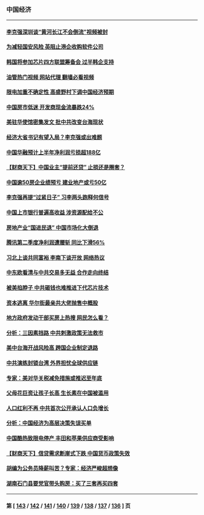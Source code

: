 ### 中国经济
---
#### [李克强深圳谈“黄河长江不会倒流”视频被封](../../pages/ncid283/n13805089.md?08190445) 
#### [为减轻国安风险 英阻止港企收购软件公司](../../pages/ncid283/n13805405.md?08190445) 
#### [韩国将参加芯片四方联盟筹备会 过半韩企支持](../../pages/ncid283/n13805246.md?08190445) 
#### [油管热门视频 网站代理 翻墙必看视频](http://209.222.30.114:81/youtube.html?08190445)
#### [限电加重不确定性 高盛野村下调中国经济预期](../../pages/ncid283/n13805099.md?08190445) 
#### [中国房市低迷 开发商现金流暴跌24%](../../pages/ncid283/n13805108.md?08190445) 
#### [美驻华使馆密集发文 批中共改变台海现状](../../pages/ncid283/n13805136.md?08190445) 
#### [经济大省书记有望入局？李克强或出难题](../../pages/ncid283/n13804949.md?08190445) 
#### [中国华融预计上半年净利润亏损超188亿](../../pages/ncid283/n13804756.md?08190445) 
#### [【财商天下】中国业主“提前还贷” 止损还是圈套？](../../pages/ncid283/n13804614.md?08190445) 
#### [中国逾50房企业绩预亏 建业地产或亏50亿](../../pages/ncid283/n13804771.md?08190445) 
#### [李克强再提“过紧日子” 习李两头跑释何信号](../../pages/ncid283/n13804616.md?08190445) 
#### [中国上市银行普遍高收益 涉资源配给不公](../../pages/ncid283/n13804794.md?08190445) 
#### [房地产业“国进民退” 中国市场化大倒退](../../pages/ncid283/n13804783.md?08190445) 
#### [腾讯第二季度净利润遭腰斩 同比下滑56%](../../pages/ncid283/n13804704.md?08190445) 
#### [习北上谈共同富裕 李南下谈开放 网络热议](../../pages/ncid283/n13804645.md?08190445) 
#### [中东欧看清与中共交易多无益 合作走向终结](../../pages/ncid283/n13804541.md?08190445) 
#### [被美掐脖子 中共砸钱也难推进下代芯片技术](../../pages/ncid283/n13804047.md?08190445) 
#### [资本逃离 华尔街最亲共大佬抛售中概股](../../pages/ncid283/n13804155.md?08190445) 
#### [地方政府发动干部买房上热搜 网民怎么看？](../../pages/ncid283/n13804322.md?08190445) 
#### [分析：三因素挡路 中共刺激政策无法救市](../../pages/ncid283/n13804430.md?08190445) 
#### [美中台海开战风险高 跨国企业制定退路](../../pages/ncid283/n13804488.md?08190445) 
#### [中共演练封锁台湾 外界担忧全球供应链](../../pages/ncid283/n13804395.md?08190445) 
#### [专家：美对华关税减免措施或推迟至年底](../../pages/ncid283/n13804428.md?08190445) 
#### [父母花巨资让孩子长高 生长素在中国被滥用](../../pages/ncid283/n13804209.md?08190445) 
#### [人口红利不再 中共首次公开承认人口负增长](../../pages/ncid283/n13804153.md?08190445) 
#### [分析：中国经济为高层决策失误买单](../../pages/ncid283/n13803888.md?08190445) 
#### [中国酷热致限电停产 丰田和苹果供应商受影响](../../pages/ncid283/n13803914.md?08190445) 
#### [【财商天下】信贷需求断崖式下跌 中国货币政策失效](../../pages/ncid283/n13803974.md?08190445) 
#### [胡编为公务员降薪叫苦？专家：经济严峻超想像](../../pages/ncid283/n13803936.md?08190445) 
#### [湖南石门县要党官带头购房：买了三套再买四套](../../pages/ncid283/n13803897.md?08190445) 

---
#### 第 [ [143](./143.md?08190445) / [142](./142.md?08190445) / [141](./141.md?08190445) / [140](./140.md?08190445) / [139](./139.md?08190445) / [138](./138.md?08190445) / [137](./137.md?08190445) / [136](./136.md?08190445) ] 页
